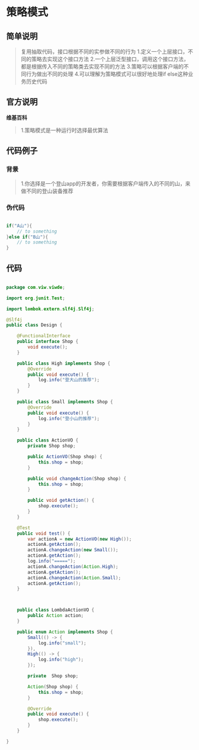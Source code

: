 

# 策略模式



## 简单说明

> 复用抽取代码，接口根据不同的实参做不同的行为
> 1.定义一个上层接口，不同的策略去实现这个接口方法
> 2.一个上层泛型接口，调用这个接口方法，都是根据传入不同的策略类去实现不同的方法
> 3.策略可以根据客户端的不同行为做出不同的处理
> 4.可以理解为策略模式可以很好地处理if else这种业务历史代码
## 官方说明

**维基百科**

> 1.策略模式是一种运行时选择最优算法


## 代码例子


### 背景

> 1.你选择是一个登山app的开发者，你需要根据客户端传入的不同的山，来做不同的登山装备推荐


### 伪代码

```java

if("A山"){
    // to something
}else if("B山"){
    // to something
}

```

## 代码

```java

package com.viw.viwde;

import org.junit.Test;

import lombok.extern.slf4j.Slf4j;

@Slf4j
public class Design {

    @FunctionalInterface
    public interface Shop {
        void execute();
    }

    public class High implements Shop {
        @Override
        public void execute() {
            log.info("登大山的推荐");
        }
    }

    public class Small implements Shop {
        @Override
        public void execute() {
            log.info("登小山的推荐");
        }
    }

    public class ActionVO {
        private Shop shop;

        public ActionVO(Shop shop) {
            this.shop = shop;
        }

        public void changeAction(Shop shop) {
            this.shop = shop;
        }

        public void getAction() {
            shop.execute();
        }
    }

    @Test
    public void test() {
        var actionA = new ActionVO(new High());
        actionA.getAction();
        actionA.changeAction(new Small());
        actionA.getAction();
        log.info("=====");
        actionA.changeAction(Action.High);
        actionA.getAction();
        actionA.changeAction(Action.Small);
        actionA.getAction();
    }



    public class LombdaActionVO {
        public Action action;
    }

    public enum Action implements Shop {
        Small(() -> {
            log.info("small");
        }),
        High(() -> {
            log.info("high");
        });

        private  Shop shop;

        Action(Shop shop) {
            this.shop = shop;
        }

        @Override
        public void execute() {
            shop.execute();
        }
    }

}



```





